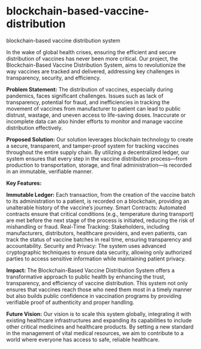 # blockchain-based-vaccine-distribution
blockchain-based vaccine distribution system

In the wake of global health crises, ensuring the efficient and secure distribution of vaccines has never been more critical. Our project, the Blockchain-Based Vaccine Distribution System, aims to revolutionize the way vaccines are tracked and delivered, addressing key challenges in transparency, security, and efficiency.

**Problem Statement:**
The distribution of vaccines, especially during pandemics, faces significant challenges. Issues such as lack of transparency, potential for fraud, and inefficiencies in tracking the movement of vaccines from manufacturer to patient can lead to public distrust, wastage, and uneven access to life-saving doses. Inaccurate or incomplete data can also hinder efforts to monitor and manage vaccine distribution effectively.

**Proposed Solution:**
Our solution leverages blockchain technology to create a secure, transparent, and tamper-proof system for tracking vaccines throughout the entire supply chain. By utilizing a decentralized ledger, our system ensures that every step in the vaccine distribution process—from production to transportation, storage, and final administration—is recorded in an immutable, verifiable manner.

**Key Features:**

**Immutable Ledger:** Each transaction, from the creation of the vaccine batch to its administration to a patient, is recorded on a blockchain, providing an unalterable history of the vaccine’s journey.
Smart Contracts: Automated contracts ensure that critical conditions (e.g., temperature during transport) are met before the next stage of the process is initiated, reducing the risk of mishandling or fraud.
Real-Time Tracking: Stakeholders, including manufacturers, distributors, healthcare providers, and even patients, can track the status of vaccine batches in real time, ensuring transparency and accountability.
Security and Privacy: The system uses advanced cryptographic techniques to ensure data security, allowing only authorized parties to access sensitive information while maintaining patient privacy.

**Impact:**
The Blockchain-Based Vaccine Distribution System offers a transformative approach to public health by enhancing the trust, transparency, and efficiency of vaccine distribution. This system not only ensures that vaccines reach those who need them most in a timely manner but also builds public confidence in vaccination programs by providing verifiable proof of authenticity and proper handling.

**Future Vision:**
Our vision is to scale this system globally, integrating it with existing healthcare infrastructures and expanding its capabilities to include other critical medicines and healthcare products. By setting a new standard in the management of vital medical resources, we aim to contribute to a world where everyone has access to safe, reliable healthcare.
